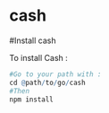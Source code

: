 # cash

#Install cash

To install Cash :
```r
#Go to your path with :
cd @path/to/go/cash
#Then
npm install
``` 
